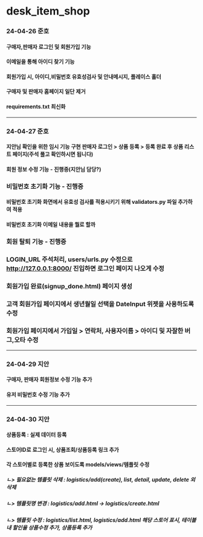 # desk_item_shop

### 24-04-26 준호
#### 구매자,판매자 로그인 및 회원가입 기능
#### 이메일을 통해 아이디 찾기 기능
#### 회원가입 시, 아이디,비밀번호 유효성검사 및 안내메시지, 플레이스 홀더
#### 구매자 및 판매자 홈페이지 일단 제거
#### requirements.txt 최신화

*****

### 24-04-27 준호
#### 지안님 확인을 위한 임시 기능 구현 판매자 로그인 > 상품 등록 > 등록 완료 후 상품 리스트 페이지(주석 풀고 확인하시면 됩니다)
#### 회원 정보 수정 기능 - 진행중(지안님 담당?)

### 비밀번호 초기화 기능 - 진행중
#### 비밀번호 초기화 화면에서 유효성 검사를 적용시키기 위해 validators.py 파일 추가하여 적용
#### 비밀번호 초기화 이메일 내용을 뭘로 할까
### 회원 탈퇴 기능 - 진행중
### LOGIN_URL 주석처리, users/urls.py 수정으로 http://127.0.0.1:8000/ 진입하면 로그인 페이지 나오게 수정
### 회원가입 완료(signup_done.html) 페이지 생성
### 고객 회원가입 페이지에서 생년월일 선택을 DateInput 위젯을 사용하도록 수정
### 회원가입 페이지에서 가입일 > 연락처, 사용자이름 > 아이디 및 자잘한 버그,오타 수정

*****

### 24-04-29 지안
#### 구매자, 판매자 회원정보 수정 기능 추가
#### 유저 비밀번호 수정 기능 추가

*****

### 24-04-30 지안
#### 상품등록 : 실제 데이터 등록
#### 스토어ID로 로그인 시, 상품조회/상품등록 링크 추가
#### 각 스토어별로 등록한 상품 보이도록 models/views/템플릿 수정
##### ㄴ> 필요없는 템플릿 삭제 : logistics/add(create), list, detail, update, delete 외 삭제
##### ㄴ> 템플릿명 변경 : logistics/add.html -> logistics/create.html
##### ㄴ> 템플릿 수정 : logistics/list.html, logistics/add.html 해당 스토어 표시, 테이블 내 할인율 상품수정 추가, 상품등록 추가

